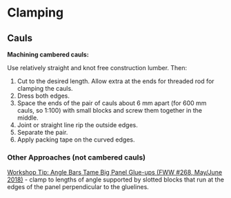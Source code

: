 # Clamping

## Cauls

**Machining cambered cauls:**  

Use relatively straight and knot free construction lumber. Then:

1. Cut to the desired length. Allow extra at the ends for threaded rod for clamping the cauls.
1. Dress both edges.
1. Space the ends of the pair of cauls about 6 mm apart (for 600 mm cauls, so 1:100) with small blocks and screw them together in the middle.
1. Joint or straight line rip the outside edges.
1. Separate the pair.
1. Apply packing tape on the curved edges.

[]()

### Other Approaches (not cambered cauls)

[Workshop Tip: Angle Bars Tame Big Panel Glue-ups (FWW #268, May/June 2018)](https://www.finewoodworking.com/2018/04/17/268-workshop-tip-angle-bars-tame-big-panel-glue-ups) - clamp to lengths of angle supported by slotted blocks that run at the edges of the panel perpendicular to the gluelines.
